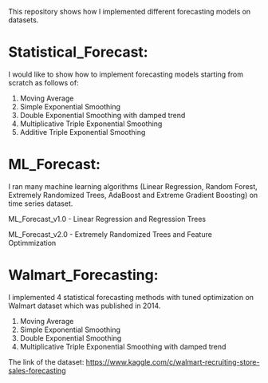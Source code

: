 This repository shows how I implemented different forecasting models on datasets.

# Statistical_Forecast: 

I would like to show how to implement forecasting models starting from scratch as follows of:

1. Moving Average
2. Simple Exponential Smoothing
3. Double Exponential Smoothing with damped trend
4. Multiplicative Triple Exponential Smoothing
5. Additive Triple Exponential Smoothing

# ML_Forecast:

I ran many machine learning algorithms (Linear Regression, Random Forest, Extremely Randomized Trees, AdaBoost and Extreme Gradient Boosting) on time series dataset.

ML_Forecast_v1.0 - Linear Regression and Regression Trees

ML_Forecast_v2.0 - Extremely Randomized Trees and Feature Optimmization

# Walmart_Forecasting: 

I implemented 4 statistical forecasting methods with tuned optimization on Walmart dataset which was published in 2014.

1. Moving Average
2. Simple Exponential Smoothing
3. Double Exponential Smoothing
4. Multiplicative Triple Exponential Smoothing with damped trend

The link of the dataset: https://www.kaggle.com/c/walmart-recruiting-store-sales-forecasting
